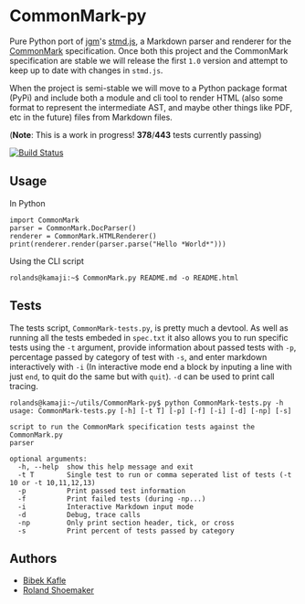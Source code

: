 CommonMark-py
=============

Pure Python port of [jgm](https://github.com/jgm)'s [stmd.js](https://github.com/jgm/stmd/blob/master/js/stmd.js), a Markdown parser and renderer for the [CommonMark](http://commonmark.org) specification. Once both this project and the CommonMark specification are stable we will release the first `1.0` version and attempt to keep up to date with changes in `stmd.js`.

When the project is semi-stable we will move to a Python package format (PyPi) and include both a module and cli tool to render HTML (also some format to represent the intermediate AST, and maybe other things like PDF, etc in the future) files from Markdown files.

(**Note**: This is a work in progress! **378**/**443** tests currently passing)

[![Build Status](https://travis-ci.org/rolandshoemaker/CommonMark-py.svg?branch=master)](https://travis-ci.org/rolandshoemaker/CommonMark-py)

Usage
-----

In Python

	import CommonMark
	parser = CommonMark.DocParser()
	renderer = CommonMark.HTMLRenderer()
	print(renderer.render(parser.parse("Hello *World*")))

Using the CLI script

	rolands@kamaji:~$ CommonMark.py README.md -o README.html

Tests
-----

The tests script, `CommonMark-tests.py`, is pretty much a devtool. As well as running all the tests embeded in `spec.txt` it also allows you to run specific tests using the `-t` argument, provide information about passed tests with `-p`, percentage passed by category of test with `-s`, and enter markdown interactively with `-i` (In interactive mode end a block by inputing a line with just `end`, to quit do the same but with `quit`). `-d` can be used to print call tracing.

	rolands@kamaji:~/utils/CommonMark-py$ python CommonMark-tests.py -h
	usage: CommonMark-tests.py [-h] [-t T] [-p] [-f] [-i] [-d] [-np] [-s]

	script to run the CommonMark specification tests against the CommonMark.py
	parser

	optional arguments:
	  -h, --help  show this help message and exit
	  -t T        Single test to run or comma seperated list of tests (-t 10 or -t 10,11,12,13)
	  -p          Print passed test information
	  -f          Print failed tests (during -np...)
	  -i          Interactive Markdown input mode
	  -d          Debug, trace calls
	  -np         Only print section header, tick, or cross
	  -s          Print percent of tests passed by category

Authors
-------
* [Bibek Kafle](https://github.com/kafle)
* [Roland Shoemaker](https://github.com/rolandshoemaker)
